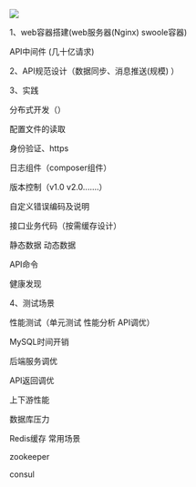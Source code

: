 

![](https://gitee.com/hxc8/images8/raw/master/img/202407191104864.jpg)







1、web容器搭建(web服务器(Nginx)     swoole容器)

API中间件 (几十亿请求)



2、API规范设计（数据同步、消息推送(规模) ）





3、实践



分布式开发（）

配置文件的读取

身份验证、https

日志组件（composer组件）

版本控制（v1.0  v2.0.......）

自定义错误编码及说明

接口业务代码（按需缓存设计）

静态数据    动态数据

API命令

健康发现





4、测试场景



性能测试（单元测试 性能分析  API调优）



MySQL时间开销

后端服务调优

API返回调优

上下游性能







数据库压力

Redis缓存  常用场景







zookeeper 



consul



























































